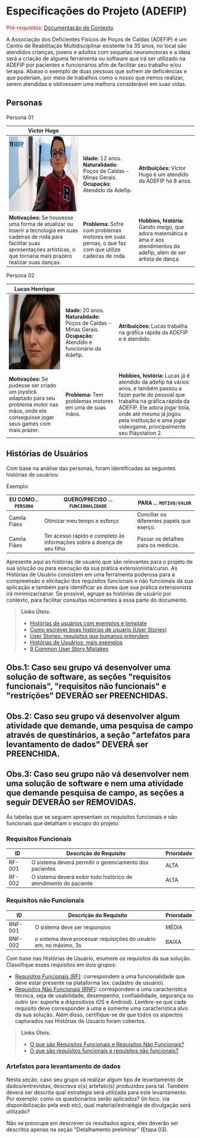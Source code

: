 # Especificações do Projeto (ADEFIP)

<span style="color:red">Pré-requisitos: <a href="1-Documentação de Contexto.md"> Documentação de Contexto</a></span>

A Associação dos Deficientes Físicos de Poços de Caldas (ADEFIP) é um Centro de Reabilitação Multidisciplinar existente há 35 anos, no local são atendidos crianças, jovens e adultos com sequelas neuromotoras e a ideia será a criação de alguma ferramenta ou software que irá ser utilizado na ADEFIP por pacientes e funcionários afim de facilitar seu trabalho e/ou terapia. Abaixo o exemplo de duas pessoas que sofrem de deficiências e que poderiam, por meio de trabalhos como o nosso que iremos realizar, serem atendidas e obtivessem uma melhora considerável em suas vidas.

## Personas 

Persona 01

|**Victor Hugo**|           |                             | 
|-------------------|-----------|-----------------------------|
<img src="https://github.com/ICEI-PUC-Minas-PPC-CC/ppc-cc-2024-2-ment2-noite1-adefip_1/blob/main/docs/img/victor.png" height="200"/>|**Idade:** 12 anos. **Naturalidade:** Poços de Caldas - Minas Gerais. **Ocupação:** Atendido da Adefip.       |**Atribuições:** Victor Hugo é um atendido da ADEFIP há 8 anos. 
|**Motivações:** Se houvesse uma forma de atualizar ou inserir a tecnologia em suas cadeiras de roda para facilitar suas apresentações artísticas, o que tornaria mais prazero realizar suas danças.  |**Problema:** Sofre com problemas motores em suas pernas, o que faz com que utilize cadeiras de roda.   |**Hobbies, história:** Garoto meigo, que adora matemática e ama ir aos atendimentos da adefip, além de ser artista de dança.

Persona 02

|**Lucas Henrique**|           |                             | 
|-------------------|-----------|-----------------------------|
<img src="https://github.com/ICEI-PUC-Minas-PPC-CC/Template-MentoringII/blob/main/docs/img/camilafiaes.png" width="200" height="200"/>|**Idade:** 20 anos. **Naturalidade:** Poços de Caldas - Minas Gerais. **Ocupação:** Atendido e funcionário da Adefip.       |**Atribuições:** Lucas trabalha na gráfica rápida da ADEFIP e é atendido. 
|**Motivações:** Se pudesse ser criado um joystick adaptado para seu problema motor nas mãos, onde ele conseguisse jogar seus games com mais prazer.  |**Problema:** Tem problemas motores em uma de suas mãos.   |**Hobbies, história:** Lucas já é atendido da adefip há vários anos, e também passou a fazer parte do pessoal que trabalha na gráfica rápida da ADEFIP. Ele adora jogar bola, onde até mesmo já jogou pela instituição e ama jogar videogame, principalmente seu Playstation 2.




## Histórias de Usuários

Com base na análise das personas, foram identificadas as seguintes histórias de usuários:

Exemplo:

|EU COMO... `PERSONA`| QUERO/PRECISO ... `FUNCIONALIDADE` |PARA ... `MOTIVO/VALOR`                 |
|--------------------|------------------------------------|----------------------------------------|
|Camila Fiães | Otimizar meu tempo e esforço | Conciliar os diferentes papéis que exerço. |
|Camila Fiães | Ter acesso rápido e completo às informações sobre a doença de seu filho | Passar os detalhes para os médicos. |

Apresente aqui as histórias de usuário que são relevantes para o projeto de sua solução ou para execução da sua prática extensionista/curso. As Histórias de Usuário consistem em uma ferramenta poderosa para a compreensão e elicitação dos requisitos funcionais e não funcionais da sua aplicação e também para identificar as dores que sua prática extensionista irá minimizar/sanar. Se possível, agrupe as histórias de usuário por contexto, para facilitar consultas recorrentes à essa parte do documento.

> **Links Úteis**:
> - [Histórias de usuários com exemplos e template](https://www.atlassian.com/br/agile/project-management/user-stories)
> - [Como escrever boas histórias de usuário (User Stories)](https://medium.com/vertice/como-escrever-boas-users-stories-hist%C3%B3rias-de-usu%C3%A1rios-b29c75043fac)
> - [User Stories: requisitos que humanos entendem](https://www.luiztools.com.br/post/user-stories-descricao-de-requisitos-que-humanos-entendem/)
> - [Histórias de Usuários: mais exemplos](https://www.reqview.com/doc/user-stories-example.html)
> - [9 Common User Story Mistakes](https://airfocus.com/blog/user-story-mistakes/)

## Obs.1: Caso seu grupo vá desenvolver uma solução de software, as seções "requisitos funcionais", "requisitos não funcionais" e "restrições" DEVERÃO ser PREENCHIDAS.
## Obs.2: Caso seu grupo vá desenvolver algum atividade que demande, uma pesquisa de campo através de questinários, a seção "artefatos para levantamento de dados" DEVERÁ ser PREENCHIDA.
## Obs.3: Caso seu grupo não vá desenvolver nem uma solução de software e nem uma atividade que demande pesquisa de campo, as seções a seguir DEVERÃO ser REMOVIDAS.

As tabelas que se seguem apresentam os requisitos funcionais e não funcionais que detalham o escopo do projeto.

### Requisitos Funcionais

|ID    | Descrição do Requisito  | Prioridade |
|------|-----------------------------------------|----|
|RF-001| O sistema deverá permitir o gerenciamento dos pacientes | ALTA | 
|RF-002| O sistema deverá exibir todo histórico de atendimento do paciente   | ALTA |


### Requisitos não Funcionais

|ID     | Descrição do Requisito  |Prioridade |
|-------|-------------------------|----|
|RNF-001| O sistema deve ser responsivo | MÉDIA | 
|RNF-002| o sistema deve processar requisições do usuário em, no máximo, 3s |  BAIXA | 

Com base nas Histórias de Usuário, enumere os requisitos da sua solução. Classifique esses requisitos em dois grupos:

- [Requisitos Funcionais
 (RF)](https://pt.wikipedia.org/wiki/Requisito_funcional):
 correspondem a uma funcionalidade que deve estar presente na
  plataforma (ex: cadastro de usuário).
- [Requisitos Não Funcionais
  (RNF)](https://pt.wikipedia.org/wiki/Requisito_n%C3%A3o_funcional):
  correspondem a uma característica técnica, seja de usabilidade,
  desempenho, confiabilidade, segurança ou outro (ex: suporte a
  dispositivos iOS e Android).
Lembre-se que cada requisito deve corresponder à uma e somente uma
característica alvo da sua solução. Além disso, certifique-se de que
todos os aspectos capturados nas Histórias de Usuário foram cobertos.

> **Links Úteis**:
> - [O que são Requisitos Funcionais e Requisitos Não Funcionais?](https://codificar.com.br/requisitos-funcionais-nao-funcionais/)
> - [O que são requisitos funcionais e requisitos não funcionais?](https://analisederequisitos.com.br/requisitos-funcionais-e-requisitos-nao-funcionais-o-que-sao/)

### Artefatos para levantamento de dados

Nesta seção, caso seu grupo vá realizar algum tipo de levantamento de dados/entrevistas, descreva o(s) artefato(s) produzidos para tal. Também deverá ser descrita qual estratégia será utilizada para este levantamento. Por exemplo: como os questionários serão aplicados? (_in loco_, via disponibilização pela _web_ etc), qual material/estratégia de divulgação será utilizado? 

Não se preocupe em descrever os resultados agora, eles deverão ser descritos apenas na seção "Detalhamento preliminar" (Etapa 03).
